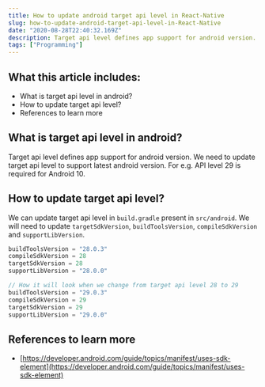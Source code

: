 ```yaml
---
title: How to update android target api level in React-Native
slug: how-to-update-android-target-api-level-in-React-Native
date: "2020-08-28T22:40:32.169Z"
description: Target api level defines app support for android version. We need to update target api level to support latest android version. For e.g. API level 29 is required for Android 10.
tags: ["Programming"]
---
```


## What this article includes:

- What is target api level in android?
- How to update target api level?
- References to learn more

## What is target api level in android?

Target api level defines app support for android version. We need to update target api level to support latest android version. For e.g. API level 29 is required for Android 10.

## How to update target api level?

We can update target api level in `build.gradle` present in `src/android`. We will need to update `targetSdkVersion`, `buildToolsVersion`, `compileSdkVersion` and `supportLibVersion`.

```js
buildToolsVersion = "28.0.3"
compileSdkVersion = 28
targetSdkVersion = 28
supportLibVersion = "28.0.0"

// How it will look when we change from target api level 28 to 29
buildToolsVersion = "29.0.3"
compileSdkVersion = 29
targetSdkVersion = 29
supportLibVersion = "29.0.0"
```

## References to learn more

- [https://developer.android.com/guide/topics/manifest/uses-sdk-element](https://developer.android.com/guide/topics/manifest/uses-sdk-element)


